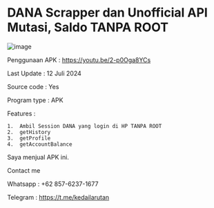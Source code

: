 # DANA Scrapper dan Unofficial API Mutasi, Saldo TANPA ROOT

![image](https://i.ibb.co.com/TBy9W7Y/photo-2024-07-13-00-04-13.jpg)

Penggunaan APK : https://youtu.be/2-p0Oga8YCs

Last Update : 12 Juli 2024

Source code : Yes

Program type : APK

Features :

    1.  Ambil Session DANA yang login di HP TANPA ROOT
    2.  getHistory
    3.  getProfile
    4.  getAccountBalance

Saya menjual APK ini.



Contact me

Whatsapp : +62 857-6237-1677

Telegram : https://t.me/kedailarutan
